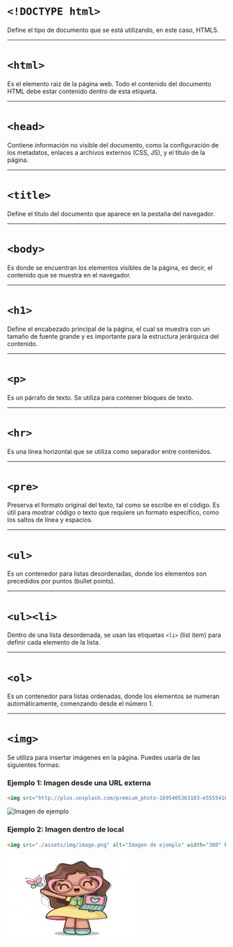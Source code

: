 # `<!DOCTYPE html>`
Define el tipo de documento que se está utilizando, en este caso, HTML5.

---

# `<html>`
Es el elemento raíz de la página web. Todo el contenido del documento HTML debe estar contenido dentro de esta etiqueta.

---

# `<head>`
Contiene información no visible del documento, como la configuración de los metadatos, enlaces a archivos externos (CSS, JS), y el título de la página.

---

# `<title>`
Define el título del documento que aparece en la pestaña del navegador.

---

# `<body>`
Es donde se encuentran los elementos visibles de la página, es decir, el contenido que se muestra en el navegador.

---

# `<h1>`
Define el encabezado principal de la página, el cual se muestra con un tamaño de fuente grande y es importante para la estructura jerárquica del contenido.

---

# `<p>`
Es un párrafo de texto. Se utiliza para contener bloques de texto.

---

# `<hr>`
Es una línea horizontal que se utiliza como separador entre contenidos.

---

# `<pre>`
Preserva el formato original del texto, tal como se escribe en el código. Es útil para mostrar código o texto que requiere un formato específico, como los saltos de línea y espacios.

---

# `<ul>`
Es un contenedor para listas desordenadas, donde los elementos son precedidos por puntos (bullet points).

---

# `<ul><li>`
Dentro de una lista desordenada, se usan las etiquetas `<li>` (list item) para definir cada elemento de la lista.

---

# `<ol>`
Es un contenedor para listas ordenadas, donde los elementos se numeran automáticamente, comenzando desde el número 1.

---

# `<img>`
Se utiliza para insertar imágenes en la página. Puedes usarla de las siguientes formas:

### Ejemplo 1: Imagen desde una URL externa
```html
<img src="http://plus.unsplash.com/premium_photo-1695405363183-e55554168063?fm=jpg&q=60&w=3000&ixlib=rb-4.1.0&ixid=M3wxMjA3fDB8MHxzZWFyY2h8MXx8aW1hZ2VuJTIwZGlnaXRhbHxlbnwwfHwwfHx8MA%3D%3D" alt="Imagen de ejemplo" width="300" height="200" />
```
<img src="http://plus.unsplash.com/premium_photo-1695405363183-e55554168063?fm=jpg&q=60&w=3000&ixlib=rb-4.1.0&ixid=M3wxMjA3fDB8MHxzZWFyY2h8MXx8aW1hZ2VuJTIwZGlnaXRhbHxlbnwwfHwwfHx8MA%3D%3D" alt="Imagen de ejemplo" width="300" height="200" />

### Ejemplo 2: Imagen dentro de local
```html
<img src="./assets/img/image.png" alt="Imagen de ejemplo" width="300" height="200" />
```
<img src="./assets/img/image.png" alt="Imagen de ejemplo" width="300" height="200" />